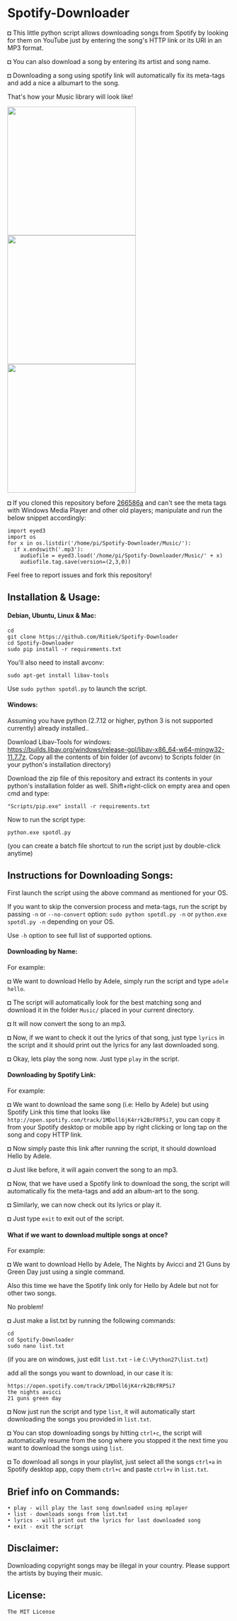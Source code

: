 # Spotify-Downloader

◘ This little python script allows downloading songs from Spotify by looking for them on YouTube just by entering the song's HTTP link or its URI in an MP3 format.

◘ You can also download a song by entering its artist and song name.

◘ Downloading a song using spotify link will automatically fix its meta-tags and add a nice a albumart to the song.

That's how your Music library will look like!

<img src="http://i.imgur.com/Gpch7JI.png" width="290">
<img src="http://i.imgur.com/5vhk3HY.png" width="290">
<img src="http://i.imgur.com/RDTCCST.png" width="290">

◘ If you cloned this repository before [266586a](https://github.com/Ritiek/Spotify-Downloader/commit/266586a2778f2cc2828079ed45699fe434ac5f14) and can't see the meta tags with Windows Media Player and other old players; manipulate and run the below snippet accordingly:

```
import eyed3
import os
for x in os.listdir('/home/pi/Spotify-Downloader/Music/'):
  if x.endswith('.mp3'):
    audiofile = eyed3.load('/home/pi/Spotify-Downloader/Music/' + x)
    audiofile.tag.save(version=(2,3,0))
```

Feel free to report issues and fork this repository!

## Installation & Usage:

#### Debian, Ubuntu, Linux & Mac:
```
cd
git clone https://github.com/Ritiek/Spotify-Downloader
cd Spotify-Downloader
sudo pip install -r requirements.txt
```
You'll also need to install avconv:

`sudo apt-get install libav-tools`

Use `sudo python spotdl.py` to launch the script.

#### Windows:

Assuming you have python (2.7.12 or higher, python 3 is not supported currently) already installed..

Download Libav-Tools for windows: https://builds.libav.org/windows/release-gpl/libav-x86_64-w64-mingw32-11.7.7z.
Copy all the contents of bin folder (of avconv) to Scripts folder (in your python's installation directory)

Download the zip file of this repository and extract its contents in your python's installation folder as well.
Shift+right-click on empty area and open cmd and type:

`"Scripts/pip.exe" install -r requirements.txt`

Now to run the script type:

`python.exe spotdl.py`

(you can create a batch file shortcut to run the script just by double-click anytime)

## Instructions for Downloading Songs:

First launch the script using the above command as mentioned for your OS.

If you want to skip the conversion process and meta-tags, run the script by passing `-n` or `--no-convert` option:
`sudo python spotdl.py -n` or `python.exe spotdl.py -n` depending on your OS.

Use `-h` option to see full list of supported options.

#### Downloading by Name:

For example:

◘ We want to download Hello by Adele, simply run the script and type `adele hello`.

◘ The script will automatically look for the best matching song and download it in the folder `Music/` placed in your current directory.

◘ It will now convert the song to an mp3.

◘ Now, if we want to check it out the lyrics of that song, just type `lyrics` in the script and it should print out the lyrics for any last downloaded song.

◘ Okay, lets play the song now. Just type `play` in the script.

#### Downloading by Spotify Link:

For example:

◘ We want to download the same song (i.e: Hello by Adele) but using Spotify Link this time that looks like  `http://open.spotify.com/track/1MDoll6jK4rrk2BcFRP5i7`, you can copy it from your Spotify desktop or mobile app by right clicking or long tap on the song and copy HTTP link.

◘ Now simply paste this link after running the script, it should download Hello by Adele.

◘ Just like before, it will again convert the song to an mp3.

◘ Now, that we have used a Spotify link to download the song, the script will automatically fix the meta-tags and add an album-art to the song.

◘ Similarly, we can now check out its lyrics or play it.

◘ Just type `exit` to exit out of the script.

#### What if we want to download multiple songs at once?

For example:

◘ We want to download Hello by Adele, The Nights by Avicci and 21 Guns by Green Day just using a single command.

Also this time we have the Spotify link only for Hello by Adele but not for other two songs.

No problem!

◘ Just make a list.txt by running the following commands:

```
cd
cd Spotify-Downloader
sudo nano list.txt
```
(if you are on windows, just edit `list.txt` - i.e `C:\Python27\list.txt`)

add all the songs you want to download, in our case it is:

```
https://open.spotify.com/track/1MDoll6jK4rrk2BcFRP5i7
the nights avicci
21 guns green day
```

◘ Now just run the script and type ```list```, it will automatically start downloading the songs you provided in `list.txt`.

◘ You can stop downloading songs by hitting `ctrl+c`, the script will automatically resume from the song where you stopped it the next time you want to download the songs using `list`.

◘ To download all songs in your playlist, just select all the songs `ctrl+a` in Spotify desktop app, copy them `ctrl+c` and paste `ctrl+v` in `list.txt`.

## Brief info on Commands:
```
• play - will play the last song downloaded using mplayer
• list - downloads songs from list.txt
• lyrics - will print out the lyrics for last downloaded song
• exit - exit the script
```

## Disclaimer:

Downloading copyright songs may be illegal in your country. Please support the artists by buying their music.

## License:

```The MIT License```
